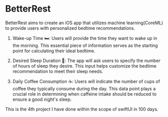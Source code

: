 # BetterRest
BetterRest aims to create an iOS app that utilizes machine learning(CoreML) to provide users with personalized bedtime recommendations.
1. Wake-up Time 🛏️: Users will provide the time they want to wake up in the morning. This essential piece of information serves as the starting point for calculating their ideal bedtime.
   
2. Desired Sleep Duration 🤌: The app will ask users to specify the number of hours of sleep they desire. This input helps customize the bedtime recommendation to meet their sleep needs.

3. Daily Coffee Consumption ☕️: Users will indicate the number of cups of coffee they typically consume during the day. This data point plays a crucial role in determining when caffeine intake should be reduced to ensure a good night's sleep.

 This is the 4th project I have done within the scope of swiftUI in 100 days.
